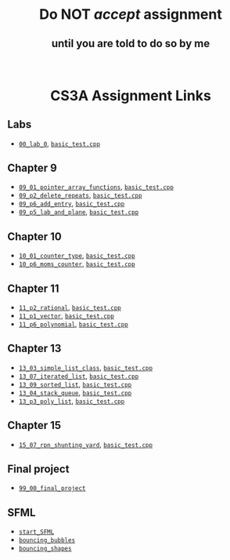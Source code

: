 # <p align="center">Do NOT _accept_ assignment </p>

## <p align="center">until you are told to do so by me</p>

<br/>

# <p align="center">CS3A Assignment Links</p>


## Labs

- [`00_lab_0`](https://classroom.github.com/a/kk1kb4Ne), [`basic_test.cpp`](basic_tests/00_lab_0/basic_test.cpp)<br />


## Chapter 9

- [`09_01_pointer_array_functions`](https://classroom.github.com/a/45WayU5_), [`basic_test.cpp`](basic_tests/09_01_pointer_array_functions/basic_test.cpp)<br />
- [`09_p2_delete_repeats`](https://classroom.github.com/a/FtIOrYhs), [`basic_test.cpp`](basic_tests/09_p2_delete_repeats/basic_test.cpp)<br />
- [`09_p6_add_entry`](https://classroom.github.com/a/lbZU9bOM), [`basic_test,cpp`](basic_tests/09_p6_add_entry/basic_test.cpp)<br />
- [`09_p5_lab_and_plane`](https://classroom.github.com/a/j4M04cBJ), [`basic_test.cpp`](basic_tests/09_p5_lab_and_plane/basic_test.cpp)<br />


## Chapter 10

- [`10_01_counter_type`](https://classroom.github.com/a/26nhNR2i), [`basic_test.cpp`](basic_tests/10_01_counter_type/basic_test.cpp)<br />
- [`10_p6_moms_counter`](https://classroom.github.com/a/rkyf-f_J), [`basic_test.cpp`](basic_tests/10_p6_moms_counter/basic_test.cpp)<br />


## Chapter 11

- [`11_p2_rational`](https://classroom.github.com/a/ixAXqqJR), [`basic_test.cpp`](basic_tests/11_p2_rational/basic_test.cpp)<br />
- [`11_p1_vector`](https://classroom.github.com/a/OkCDKcOM), [`basic_test.cpp`](basic_tests/11_p1_vector/basic_test.cpp)<br />
- [`11_p6_polynomial`](https://classroom.github.com/a/ciTm8wKV), [`basic_test.cpp`](basic_tests/11_p6_polynomial/basic_test.cpp)<br />


## Chapter 13

- [`13_03_simple_list_class`](https://classroom.github.com/a/_JZN1NPZ), [`basic_test.cpp`](basic_tests/13_03_simple_list_class/basic_test.cpp)<br />
- [`13_07_iterated_list`](https://classroom.github.com/a/PhOp9RKU), [`basic_test.cpp`](basic_tests/13_07_iterated_list/basic_test.cpp)<br />
- [`13_09_sorted_list`](https://classroom.github.com/a/DFYTSZHc), [`basic_test.cpp`](basic_tests/13_09_sorted_list/basic_test.cpp)<br />
- [`13_04_stack_queue`](https://classroom.github.com/a/zPjvrm7d), [`basic_test.cpp`](basic_tests/13_04_stack_queue/basic_test.cpp)<br />
- [`13_p3_poly_list`](https://classroom.github.com/a/w6s7QJxd), [`basic_test.cpp`](basic_tests/13_p3_poly_list/basic_test.cpp)<br />


## Chapter 15

- [`15_07_rpn_shunting_yard`](https://classroom.github.com/a/EftvmLVX), [`basic_test.cpp`](basic_tests/15_07_rpn_shunting_yard/basic_test.cpp)<br />

## Final project

- [`99_00_final_project`](https://classroom.github.com/a/rUUpsXPd)<br />


## SFML

- [`start_SFML`]()<br />
- [`bouncing_bubbles`]()<br />
- [`bouncing_shapes`]()<br />

